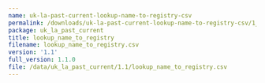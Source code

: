 ```yaml
---
name: uk-la-past-current-lookup-name-to-registry-csv
permalink: /downloads/uk-la-past-current-lookup-name-to-registry-csv/1_1
package: uk_la_past_current
title: lookup_name_to_registry
filename: lookup_name_to_registry.csv
version: '1.1'
full_version: 1.1.0
file: /data/uk_la_past_current/1.1/lookup_name_to_registry.csv
---
```

